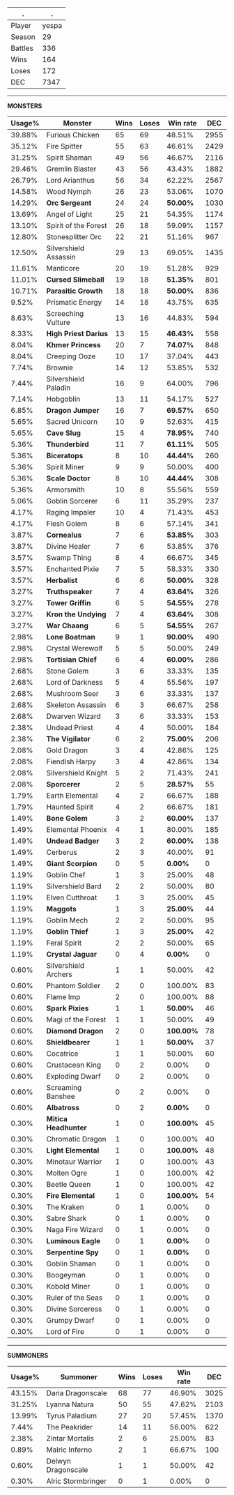 .|.
|-|-
Player|yespa
Season|29
Battles|336
Wins|164
Loses|172
DEC|7347

---
**MONSTERS**

Usage%|Monster|Wins|Loses|Win rate|DEC|
-|-|-|-|-|-|
39.88%|Furious Chicken|65|69|48.51%|2955|
35.12%|Fire Spitter|55|63|46.61%|2429|
31.25%|Spirit Shaman|49|56|46.67%|2116|
29.46%|Gremlin Blaster|43|56|43.43%|1882|
26.79%|Lord Arianthus|56|34|62.22%|2567|
14.58%|Wood Nymph|26|23|53.06%|1070|
14.29%|**Orc Sergeant**|24|24|**50.00%**|1030|
13.69%|Angel of Light|25|21|54.35%|1174|
13.10%|Spirit of the Forest|26|18|59.09%|1157|
12.80%|Stonesplitter Orc|22|21|51.16%|967|
12.50%|Silvershield Assassin|29|13|69.05%|1435|
11.61%|Manticore|20|19|51.28%|929|
11.01%|**Cursed Slimeball**|19|18|**51.35%**|801|
10.71%|**Parasitic Growth**|18|18|**50.00%**|836|
9.52%|Prismatic Energy|14|18|43.75%|635|
8.63%|Screeching Vulture|13|16|44.83%|594|
8.33%|**High Priest Darius**|13|15|**46.43%**|558|
8.04%|**Khmer Princess**|20|7|**74.07%**|848|
8.04%|Creeping Ooze|10|17|37.04%|443|
7.74%|Brownie|14|12|53.85%|532|
7.44%|Silvershield Paladin|16|9|64.00%|796|
7.14%|Hobgoblin|13|11|54.17%|527|
6.85%|**Dragon Jumper**|16|7|**69.57%**|650|
5.65%|Sacred Unicorn|10|9|52.63%|415|
5.65%|**Cave Slug**|15|4|**78.95%**|740|
5.36%|**Thunderbird**|11|7|**61.11%**|505|
5.36%|**Biceratops**|8|10|**44.44%**|260|
5.36%|Spirit Miner|9|9|50.00%|400|
5.36%|**Scale Doctor**|8|10|**44.44%**|308|
5.36%|Armorsmith|10|8|55.56%|559|
5.06%|Goblin Sorcerer|6|11|35.29%|237|
4.17%|Raging Impaler|10|4|71.43%|453|
4.17%|Flesh Golem|8|6|57.14%|341|
3.87%|**Cornealus**|7|6|**53.85%**|303|
3.87%|Divine Healer|7|6|53.85%|376|
3.57%|Swamp Thing|8|4|66.67%|345|
3.57%|Enchanted Pixie|7|5|58.33%|330|
3.57%|**Herbalist**|6|6|**50.00%**|328|
3.27%|**Truthspeaker**|7|4|**63.64%**|326|
3.27%|**Tower Griffin**|6|5|**54.55%**|278|
3.27%|**Kron the Undying**|7|4|**63.64%**|308|
3.27%|**War Chaang**|6|5|**54.55%**|267|
2.98%|**Lone Boatman**|9|1|**90.00%**|490|
2.98%|Crystal Werewolf|5|5|50.00%|249|
2.98%|**Tortisian Chief**|6|4|**60.00%**|286|
2.68%|Stone Golem|3|6|33.33%|135|
2.68%|Lord of Darkness|5|4|55.56%|197|
2.68%|Mushroom Seer|3|6|33.33%|137|
2.68%|Skeleton Assassin|6|3|66.67%|258|
2.68%|Dwarven Wizard|3|6|33.33%|153|
2.38%|Undead Priest|4|4|50.00%|184|
2.38%|**The Vigilator**|6|2|**75.00%**|206|
2.08%|Gold Dragon|3|4|42.86%|125|
2.08%|Fiendish Harpy|3|4|42.86%|134|
2.08%|Silvershield Knight|5|2|71.43%|241|
2.08%|**Sporcerer**|2|5|**28.57%**|55|
1.79%|Earth Elemental|4|2|66.67%|188|
1.79%|Haunted Spirit|4|2|66.67%|181|
1.49%|**Bone Golem**|3|2|**60.00%**|137|
1.49%|Elemental Phoenix|4|1|80.00%|185|
1.49%|**Undead Badger**|3|2|**60.00%**|138|
1.49%|Cerberus|2|3|40.00%|91|
1.49%|**Giant Scorpion**|0|5|**0.00%**|0|
1.19%|Goblin Chef|1|3|25.00%|48|
1.19%|Silvershield Bard|2|2|50.00%|80|
1.19%|Elven Cutthroat|1|3|25.00%|45|
1.19%|**Maggots**|1|3|**25.00%**|44|
1.19%|Goblin Mech|2|2|50.00%|95|
1.19%|**Goblin Thief**|1|3|**25.00%**|42|
1.19%|Feral Spirit|2|2|50.00%|65|
1.19%|**Crystal Jaguar**|0|4|**0.00%**|0|
0.60%|Silvershield Archers|1|1|50.00%|42|
0.60%|Phantom Soldier|2|0|100.00%|83|
0.60%|Flame Imp|2|0|100.00%|88|
0.60%|**Spark Pixies**|1|1|**50.00%**|46|
0.60%|Magi of the Forest|1|1|50.00%|49|
0.60%|**Diamond Dragon**|2|0|**100.00%**|78|
0.60%|**Shieldbearer**|1|1|**50.00%**|37|
0.60%|Cocatrice|1|1|50.00%|60|
0.60%|Crustacean King|0|2|0.00%|0|
0.60%|Exploding Dwarf|0|2|0.00%|0|
0.60%|Screaming Banshee|0|2|0.00%|0|
0.60%|**Albatross**|0|2|**0.00%**|0|
0.30%|**Mitica Headhunter**|1|0|**100.00%**|45|
0.30%|Chromatic Dragon|1|0|100.00%|40|
0.30%|**Light Elemental**|1|0|**100.00%**|48|
0.30%|Minotaur Warrior|1|0|100.00%|43|
0.30%|Molten Ogre|1|0|100.00%|42|
0.30%|Beetle Queen|1|0|100.00%|42|
0.30%|**Fire Elemental**|1|0|**100.00%**|54|
0.30%|The Kraken|0|1|0.00%|0|
0.30%|Sabre Shark|0|1|0.00%|0|
0.30%|Naga Fire Wizard|0|1|0.00%|0|
0.30%|**Luminous Eagle**|0|1|**0.00%**|0|
0.30%|**Serpentine Spy**|0|1|**0.00%**|0|
0.30%|Goblin Shaman|0|1|0.00%|0|
0.30%|Boogeyman|0|1|0.00%|0|
0.30%|Kobold Miner|0|1|0.00%|0|
0.30%|Ruler of the Seas|0|1|0.00%|0|
0.30%|Divine Sorceress|0|1|0.00%|0|
0.30%|Grumpy Dwarf|0|1|0.00%|0|
0.30%|Lord of Fire|0|1|0.00%|0|

---
**SUMMONERS**

Usage%|Summoner|Wins|Loses|Win rate|DEC|
-|-|-|-|-|-|
43.15%|Daria Dragonscale|68|77|46.90%|3025|
31.25%|Lyanna Natura|50|55|47.62%|2103|
13.99%|Tyrus Paladium|27|20|57.45%|1370|
7.44%|The Peakrider|14|11|56.00%|622|
2.38%|Zintar Mortalis|2|6|25.00%|83|
0.89%|Malric Inferno|2|1|66.67%|100|
0.60%|Delwyn Dragonscale|1|1|50.00%|42|
0.30%|Alric Stormbringer|0|1|0.00%|0|
